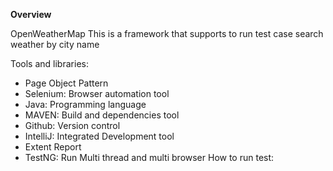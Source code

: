 **Overview**

OpenWeatherMap
This is a framework that supports to run test case search weather by city name

Tools and libraries:
- Page Object Pattern
- Selenium: Browser automation tool
- Java: Programming language
- MAVEN: Build and dependencies tool
- Github: Version control
- IntelliJ: Integrated Development tool
- Extent Report
- TestNG: Run Multi thread and multi browser 
How to run test:
